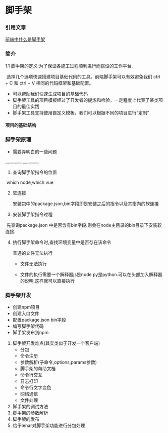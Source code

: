 # 脚手架

### 引用文章

[前端中什么是脚手架](https://zhuanlan.zhihu.com/p/278095920)

### 简介

1.1 脚手架的定义:为了保证各施工过程顺利进行而搭设的工作平台.

​	选择几个选项快速搭建项目基础代码的工具。前端脚手架可以有效避免我们 ctrl + C 和 ctrl + V 相同的代码框架和基础配置。

* 可以帮助我们快速生成项目的基础代码
* 脚手架工具的项目模板经过了开发者的提炼和检验，一定程度上代表了某类项目的最佳实践
* 脚手架工具支持使用自定义模板，我们可以根据不同的项目进行“定制”

#### 项目的基础结构



### 脚手架原理

* 需要弄明白的一些问题

<img src="/Users/m1pro/Desktop/mine/sj-md/脚手架的原理和使用/脚手架的原理和使用.assets/image-20220505234727438.png" alt="image-20220505234727438" style="zoom: 25%;" />

<img src="/Users/m1pro/Desktop/mine/sj-md/脚手架的原理和使用/脚手架的原理和使用.assets/image-20220505235105207.png" alt="image-20220505235105207" style="zoom: 25%;" />



1. 查询脚手架指令的位置

​	which node,which vue

2. 软连接

   安装包中的package.json,bin字段即是安装之后的指令以及其指向的软连接

3. 安装脚手架指令过程

​	先查询package.json 中是否含有bin字段.则会在node主目录的bin目录下安装软连接.

4. 执行脚手架命令时,查找环境变量中是否存在该命令

   普通的文件无法执行

   * 文件无法执行

   * 文件的执行需要一个解释器js是node py是python.可以在头部加入解释器的说明,这样就可以直接执行

     

### 脚手架开发

* 创建npm项目
* 创建入口文件
* 配置package.json bin字段
* 编写脚手架代码
* 脚手架发布到npm

1. 脚手架开发难点(其实类似于开发一个客户端)
   * 分包
   * 命令注册
   * 参数解析(子命令,options,params参数)
   * 脚手架的帮助文档
   * 命令行交互
   * 日志打印
   * 命令行文字变色
   * 网络通信
   * 文件处理
2.  脚手架的调试方法
3. 脚手架的参数解析
4. 脚手架的发布
5. 给予lenar对脚手架功能进行分包处理



